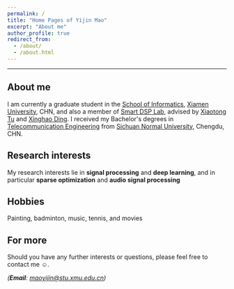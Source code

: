 ```yaml
---
permalink: /
title: "Home Pages of Yijin Mao"
excerpt: "About me"
author_profile: true
redirect_from: 
  - /about/
  - /about.html
---
```


***

About me
------
I am currently a graduate student in the [School of Informatics](https://informatics.xmu.edu.cn/en/index.htm), [Xiamen University](https://en.xmu.edu.cn/main.htm), CHN, and also a member of [Smart DSP Lab](https://xmu-smartdsp.github.io/index.html), advised by [Xiaotong Tu](https://tormii.github.io/) and [Xinghao Ding](https://scholar.google.com/citations?user=k5hVBfMAAAAJ&hl=zh-CN&oi=ao). I received my Bachelor's degrees in [Telecommunication Engineering](https://yijinmao.github.io/files/Certification-EN.pdf) from [Sichuan Normal University](http://english.sicnu.edu.cn/EnglishIndex/webindex), Chengdu, CHN.

Research interests
------
My research interests lie in **signal processing** and **deep learning**, and in particular **sparse optimization** and **audio signal processing**

Hobbies
------
Painting, badminton, music, tennis, and movies

For more
------
Should you have any further interests or questions, please feel free to contact me ☺.

*(__Email__: maoyijin@stu.xmu.edu.cn)*
